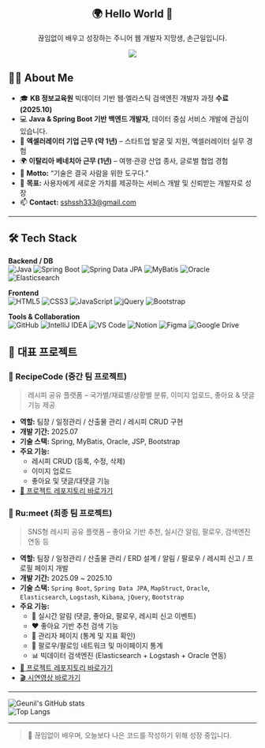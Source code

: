 <div align="center">
  <h2>🌍 Hello World 👋</h2>
  <p>끊임없이 배우고 성장하는 주니어 웹 개발자 지망생, 손근일입니다.</p>
<img src="https://capsule-render.vercel.app/api?type=soft&color=F4ECE6&height=120&section=header&text=Ru:meet%20%7C%20RecipeCode&fontColor=2E2E2E&fontSize=40&animation=fadeIn&fontAlignY=40" />

</div>

## 👨‍💻 About Me  

- 🎓 **KB 정보교육원** 빅데이터 기반 웹·엘라스틱 검색엔진 개발자 과정 **수료 (2025.10)**  
- 💻 **Java & Spring Boot 기반 백엔드 개발자**, 데이터 중심 서비스 개발에 관심이 있습니다.  
- 💼 **엑셀러레이터 기업 근무 (약 1년)** – 스타트업 발굴 및 지원, 엑셀러레이터 실무 경험  
- 🌍 **이탈리아 베네치아 근무 (1년)** – 여행·관광 산업 종사, 글로벌 협업 경험  
- 🧭 **Motto:** “기술은 결국 사람을 위한 도구다.”  
- 🎯 **목표:** 사용자에게 새로운 가치를 제공하는 서비스 개발 및 신뢰받는 개발자로 성장  
- 📫 **Contact:** sshssh333@gmail.com


---

## 🛠 Tech Stack  

**Backend / DB**  
![Java](https://img.shields.io/badge/Java-007396?style=for-the-badge&logo=java&logoColor=white)
![Spring Boot](https://img.shields.io/badge/Spring%20Boot-6DB33F?style=for-the-badge&logo=springboot&logoColor=white)
![Spring Data JPA](https://img.shields.io/badge/JPA-59666C?style=for-the-badge&logo=hibernate&logoColor=white)
![MyBatis](https://img.shields.io/badge/MyBatis-FF5A00?style=for-the-badge)
![Oracle](https://img.shields.io/badge/Oracle-F80000?style=for-the-badge&logo=oracle&logoColor=white)
![Elasticsearch](https://img.shields.io/badge/Elasticsearch-005571?style=for-the-badge&logo=elasticsearch)

**Frontend**  
![HTML5](https://img.shields.io/badge/HTML5-E34F26?style=for-the-badge&logo=html5&logoColor=white)
![CSS3](https://img.shields.io/badge/CSS3-1572B6?style=for-the-badge&logo=css3&logoColor=white)
![JavaScript](https://img.shields.io/badge/JavaScript-F7DF1E?style=for-the-badge&logo=javascript&logoColor=black)
![jQuery](https://img.shields.io/badge/jQuery-0769AD?style=for-the-badge&logo=jquery&logoColor=white)
![Bootstrap](https://img.shields.io/badge/Bootstrap-7952B3?style=for-the-badge&logo=bootstrap&logoColor=white)

**Tools & Collaboration**  
![GitHub](https://img.shields.io/badge/GitHub-181717?style=for-the-badge&logo=github)
![IntelliJ IDEA](https://img.shields.io/badge/IntelliJ-000000?style=for-the-badge&logo=intellijidea)
![VS Code](https://img.shields.io/badge/VS%20Code-007ACC?style=for-the-badge&logo=visualstudiocode)
![Notion](https://img.shields.io/badge/Notion-000000?style=for-the-badge&logo=notion)
![Figma](https://img.shields.io/badge/Figma-F24E1E?style=for-the-badge&logo=figma)
![Google Drive](https://img.shields.io/badge/Google%20Drive-4285F4?style=for-the-badge&logo=googledrive)


## 📂 대표 프로젝트  

### 🍳 RecipeCode (중간 팀 프로젝트)  
> 레시피 공유 플랫폼 – 국가별/재료별/상황별 분류, 이미지 업로드, 좋아요 & 댓글 기능 제공  

- **역할:** 팀장 / 일정관리 / 산출물 관리 / 레시피 CRUD 구현  
- **개발 기간:** 2025.07  
- **기술 스택:** Spring, MyBatis, Oracle, JSP, Bootstrap  
- **주요 기능:**  
  - 레시피 CRUD (등록, 수정, 삭제)  
  - 이미지 업로드  
  - 좋아요 및 댓글/대댓글 기능  
- [🔗 프로젝트 레포지토리 바로가기](https://github.com/Geunil-Son/TeamProjet)


### 🌟 Ru:meet (최종 팀 프로젝트)  
> SNS형 레시피 공유 플랫폼 – 좋아요 기반 추천, 실시간 알림, 팔로우, 검색엔진 연동 등  

- **역할:** 팀장 / 일정관리 / 산출물 관리 / ERD 설계 / 알림 / 팔로우 / 레시피 신고 / 프로필 페이지 개발  
- **개발 기간:** 2025.09 ~ 2025.10  
- **기술 스택:** `Spring Boot`, `Spring Data JPA`, `MapStruct`, `Oracle`, `Elasticsearch`, `Logstash`, `Kibana`, `jQuery`, `Bootstrap`  
- **주요 기능:**  
  - 🔔 실시간 알림 (댓글, 좋아요, 팔로우, 레시피 신고 이벤트)  
  - ❤️ 좋아요 기반 추천 검색 기능  
  - 🧾 관리자 페이지 (통계 및 지표 확인)  
  - 👥 팔로우/팔로잉 네트워크 및 마이페이지 통계  
  - 📊 빅데이터 검색엔진 (Elasticsearch + Logstash + Oracle 연동)  
- [🔗 프로젝트 레포지토리 바로가기](https://github.com/Geunil-Son/RecipeCode_final)  
- [🎬 시연영상 바로가기](https://youtu.be/JlFuMDL2crc)

---

![Geunil's GitHub stats](https://github-readme-stats.vercel.app/api?username=Geunil-Son&show_icons=true&theme=radical)  
![Top Langs](https://github-readme-stats.vercel.app/api/top-langs/?username=Geunil-Son&layout=compact&theme=radical)  


---

> 🌱 끊임없이 배우며, 오늘보다 나은 코드를 작성하기 위해 성장 중입니다.

